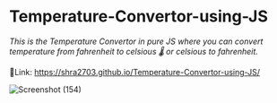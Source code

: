 # Temperature-Convertor-using-JS
*_This is the Temperature Convertor in pure JS where you can convert temperature from fahrenheit to celsious 🌡 or celsious to fahrenheit._*

🔗Link: https://shra2703.github.io/Temperature-Convertor-using-JS/

![Screenshot (154)](https://user-images.githubusercontent.com/113618935/226421521-ce5ba1e6-afda-4b3c-8336-93a8bbabe067.png)

